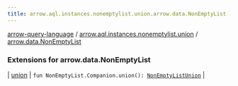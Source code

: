 ```yaml
---
title: arrow.aql.instances.nonemptylist.union.arrow.data.NonEmptyList - arrow-query-language
---
```


[arrow-query-language](../../index.html) / [arrow.aql.instances.nonemptylist.union](../index.html) / [arrow.data.NonEmptyList](./index.html)

### Extensions for arrow.data.NonEmptyList

| [union](union.html) | `fun NonEmptyList.Companion.union(): `[`NonEmptyListUnion`](../../arrow.aql.instances/-non-empty-list-union/index.html) |

